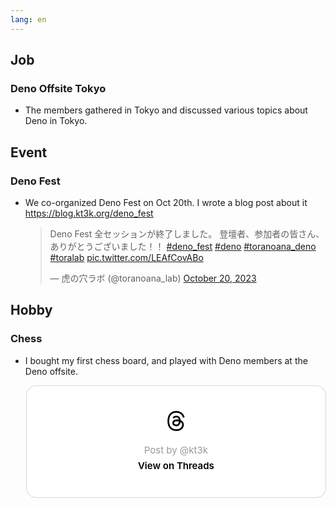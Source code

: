 ```yaml
---
lang: en
---
```


## Job

### Deno Offsite Tokyo

- The members gathered in Tokyo and discussed various topics about Deno in Tokyo.

## Event

### Deno Fest

- We co-organized Deno Fest on Oct 20th. I wrote a blog post about it https://blog.kt3k.org/deno_fest

  <blockquote class="twitter-tweet"><p lang="ja" dir="ltr">Deno Fest 全セッションが終了しました。 登壇者、参加者の皆さん、ありがとうございました！！ <a href="https://twitter.com/hashtag/deno_fest?src=hash&amp;ref_src=twsrc%5Etfw">#deno_fest</a> <a href="https://twitter.com/hashtag/deno?src=hash&amp;ref_src=twsrc%5Etfw">#deno</a> <a href="https://twitter.com/hashtag/toranoana_deno?src=hash&amp;ref_src=twsrc%5Etfw">#toranoana_deno</a> <a href="https://twitter.com/hashtag/toralab?src=hash&amp;ref_src=twsrc%5Etfw">#toralab</a> <a href="https://t.co/LEAfCovABo">pic.twitter.com/LEAfCovABo</a></p>&mdash; 虎の穴ラボ (@toranoana_lab) <a href="https://twitter.com/toranoana_lab/status/1715304686071447891?ref_src=twsrc%5Etfw">October 20, 2023</a></blockquote> <script async src="https://platform.twitter.com/widgets.js" charset="utf-8"></script>

## Hobby

### Chess

- I bought my first chess board, and played with Deno members at the Deno offsite.

  <blockquote class="text-post-media" data-text-post-permalink="https://www.threads.net/@kt3k/post/Cy907ciSYYG" data-text-post-version="0" id="ig-tp-Cy907ciSYYG" style=" background:#FFF; border-width: 1px; border-style: solid; border-color: #00000026; border-radius: 16px; max-width:540px; margin: 1px; min-width:270px; padding:0; width:99.375%; width:-webkit-calc(100% - 2px); width:calc(100% - 2px);"> <a href="https://www.threads.net/@kt3k/post/Cy907ciSYYG" style=" background:#FFFFFF; line-height:0; padding:0 0; text-align:center; text-decoration:none; width:100%; font-family: -apple-system, BlinkMacSystemFont, sans-serif;" target="_blank"> <div style=" padding: 40px; display: flex; flex-direction: column; align-items: center;"><div style=" display:block; height:32px; width:32px; padding-bottom:20px;"> <svg aria-label="Threads" height="32px" role="img" viewBox="0 0 192 192" width="32px" xmlns="http://www.w3.org/2000/svg"> <path d="M141.537 88.9883C140.71 88.5919 139.87 88.2104 139.019 87.8451C137.537 60.5382 122.616 44.905 97.5619 44.745C97.4484 44.7443 97.3355 44.7443 97.222 44.7443C82.2364 44.7443 69.7731 51.1409 62.102 62.7807L75.881 72.2328C81.6116 63.5383 90.6052 61.6848 97.2286 61.6848C97.3051 61.6848 97.3819 61.6848 97.4576 61.6855C105.707 61.7381 111.932 64.1366 115.961 68.814C118.893 72.2193 120.854 76.925 121.825 82.8638C114.511 81.6207 106.601 81.2385 98.145 81.7233C74.3247 83.0954 59.0111 96.9879 60.0396 116.292C60.5615 126.084 65.4397 134.508 73.775 140.011C80.8224 144.663 89.899 146.938 99.3323 146.423C111.79 145.74 121.563 140.987 128.381 132.296C133.559 125.696 136.834 117.143 138.28 106.366C144.217 109.949 148.617 114.664 151.047 120.332C155.179 129.967 155.42 145.8 142.501 158.708C131.182 170.016 117.576 174.908 97.0135 175.059C74.2042 174.89 56.9538 167.575 45.7381 153.317C35.2355 139.966 29.8077 120.682 29.6052 96C29.8077 71.3178 35.2355 52.0336 45.7381 38.6827C56.9538 24.4249 74.2039 17.11 97.0132 16.9405C119.988 17.1113 137.539 24.4614 149.184 38.788C154.894 45.8136 159.199 54.6488 162.037 64.9503L178.184 60.6422C174.744 47.9622 169.331 37.0357 161.965 27.974C147.036 9.60668 125.202 0.195148 97.0695 0H96.9569C68.8816 0.19447 47.2921 9.6418 32.7883 28.0793C19.8819 44.4864 13.2244 67.3157 13.0007 95.9325L13 96L13.0007 96.0675C13.2244 124.684 19.8819 147.514 32.7883 163.921C47.2921 182.358 68.8816 191.806 96.9569 192H97.0695C122.03 191.827 139.624 185.292 154.118 170.811C173.081 151.866 172.51 128.119 166.26 113.541C161.776 103.087 153.227 94.5962 141.537 88.9883ZM98.4405 129.507C88.0005 130.095 77.1544 125.409 76.6196 115.372C76.2232 107.93 81.9158 99.626 99.0812 98.6368C101.047 98.5234 102.976 98.468 104.871 98.468C111.106 98.468 116.939 99.0737 122.242 100.233C120.264 124.935 108.662 128.946 98.4405 129.507Z" /></svg></div> <div style=" font-size: 15px; line-height: 21px; color: #999999; font-weight: 400; padding-bottom: 4px; "> Post by @kt3k</div> <div style=" font-size: 15px; line-height: 21px; color: #000000; font-weight: 600; "> View on Threads</div></div></a></blockquote>
<script async src="https://www.threads.net/embed.js"></script>
